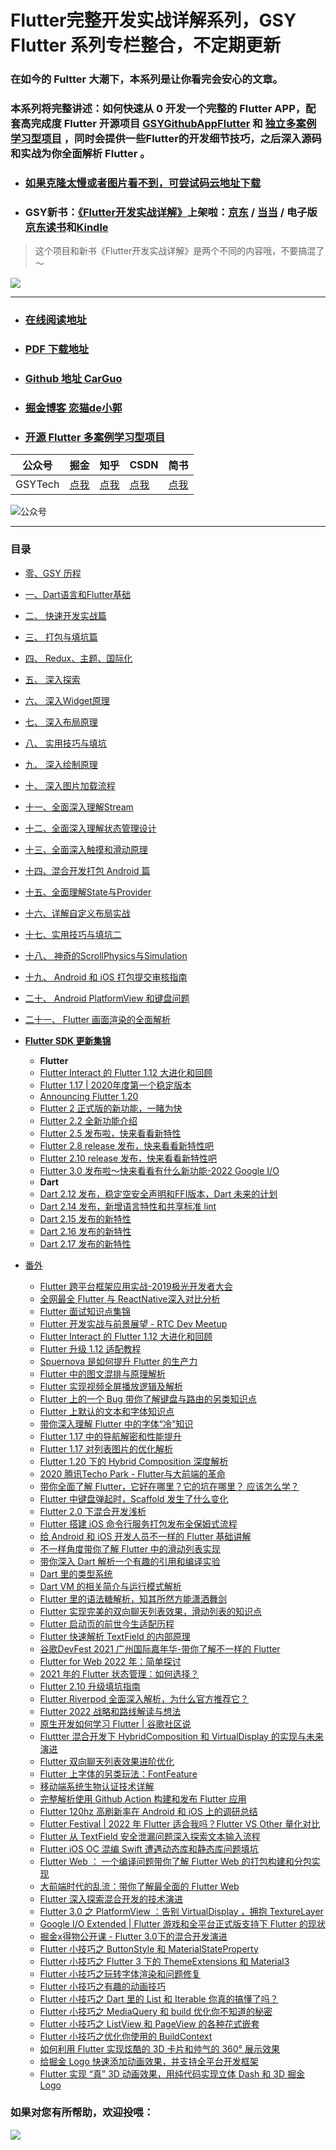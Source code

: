 # Flutter完整开发实战详解系列，GSY Flutter 系列专栏整合，不定期更新


### 在如今的 Fultter 大潮下，本系列是让你看完会安心的文章。

### 本系列将完整讲述：如何快速从 0 开发一个完整的 Flutter APP，配套高完成度  Flutter 开源项目 [GSYGithubAppFlutter](https://github.com/CarGuo/gsy_github_app_flutter) 和 [独立多案例学习型项目](https://github.com/CarGuo/gsy_flutter_demo) ，同时会提供一些Flutter的开发细节技巧，之后深入源码和实战为你全面解析 Flutter 。

- ### [如果克隆太慢或者图片看不到，可尝试码云地址下载](https://gitee.com/CarGuo/GSYFlutterBook)
- ### GSY新书：[《Flutter开发实战详解》](https://item.jd.com/12883054.html)上架啦：[京东](https://item.jd.com/12883054.html) / [当当](http://product.dangdang.com/28558519.html) / 电子版[京东读书](https://e.jd.com/30624414.html)和[Kindle](https://www.amazon.cn/dp/B08BHQ4TKK/ref=sr_1_5?__mk_zh_CN=亚马逊网站&keywords=flutter&qid=1593498531&s=digital-text&sr=1-5)

> 这个项目和新书《Flutter开发实战详解》是两个不同的内容哦，不要搞混了～

[![](http://img.cdn.guoshuyu.cn/WechatIMG65.jpeg)](https://item.jd.com/12883054.html)

----

- ### [在线阅读地址](https://guoshuyu.cn/home/wx/)

- ### [PDF 下载地址](https://www.aliyundrive.com/s/66kv65ubTjZ)

- ### [Github 地址 CarGuo](https://github.com/CarGuo)

- ### [掘金博客 恋猫de小郭](https://juejin.im/user/582aca2ba22b9d006b59ae68/posts)

- ### [开源 Flutter 多案例学习型项目](https://github.com/CarGuo/GSYFlutterDemo)

| 公众号  | 掘金                                                         | 知乎                                        | CSDN                                      | 简书                                           |
| ------- | ------------------------------------------------------------ | ------------------------------------------- | ----------------------------------------- | ---------------------------------------------- |
| GSYTech | [点我](https://juejin.im/user/582aca2ba22b9d006b59ae68/posts) | [点我](https://www.zhihu.com/people/carguo) | [点我](https://blog.csdn.net/ZuoYueLiang) | [点我](https://www.jianshu.com/u/6e613846e1ea) |


![公众号](http://img.cdn.guoshuyu.cn/wechat_qq.png)

----

### 目录

* [零、GSY 历程](Flutter-0.md)

* [一、Dart语言和Flutter基础](Flutter-1.md)

* [二、 快速开发实战篇](Flutter-2.md)

* [三、 打包与填坑篇](Flutter-3.md)

* [四、 Redux、主题、国际化](Flutter-4.md)

* [五、 深入探索](Flutter-5.md)

* [六、 深入Widget原理](Flutter-6.md)

* [七、 深入布局原理](Flutter-7.md)

* [八、 实用技巧与填坑](Flutter-8.md)

* [九、 深入绘制原理](Flutter-9.md)

* [十、 深入图片加载流程](Flutter-10.md)

* [十一、全面深入理解Stream](Flutter-11.md)

* [十二、全面深入理解状态管理设计](Flutter-12.md)

* [十三、全面深入触摸和滑动原理](Flutter-13.md)

* [十四、混合开发打包 Android 篇](Flutter-14.md)

* [十五、全面理解State与Provider](Flutter-15.md)

* [十六、详解自定义布局实战](Flutter-16.md)

* [十七、实用技巧与填坑二](Flutter-17.md)

* [十八、 神奇的ScrollPhysics与Simulation](Flutter-18.md)

* [十九、 Android 和 iOS 打包提交审核指南](Flutter-19.md)

* [二十、 Android PlatformView 和键盘问题](Flutter-20.md)

* [二十一、 Flutter 画面渲染的全面解析](Flutter-21.md)

* **[Flutter SDK 更新集锦](UPDATE.md)**

  - **Flutter**
  - [Flutter Interact 的 Flutter 1.12 大进化和回顾](Flutter-112.md)
  - [Flutter 1.17 | 2020年度第一个稳定版本](Flutter-117.md)
  - [Announcing Flutter 1.20](Flutter-120.md)
  - [Flutter 2 正式版的新功能，一睹为快](Flutter-200.md)
  - [Flutter 2.2 全新功能介绍](Flutter-220.md)
  - [Flutter 2.5 发布啦，快来看看新特性](Flutter-250.md)
  - [Flutter 2.8 release 发布，快来看看新特性吧](Flutter-280.md)
  - [Flutter 2.10 release 发布，快来看看新特性吧](Flutter-2100.md)
  - [Flutter 3.0 发布啦～快来看看有什么新功能-2022 Google I/O](Flutter-300.md)
  - **Dart**
  - [Dart 2.12 发布，稳定空安全声明和FFI版本，Dart 未来的计划](Dart-212.md)
  - [Dart 2.14 发布，新增语言特性和共享标准 lint](Dart-214.md)
  - [Dart 2.15 发布的新特性](Dart-215.md)
  - [Dart 2.16 发布的新特性](Dart-216.md)
  - [Dart 2.17 发布的新特性](Dart-217.md)

* [番外](FWREADME.md)

  * [Flutter 跨平台框架应用实战-2019极光开发者大会](Flutter-jg-meet.md)
  * [全网最全 Flutter 与 ReactNative深入对比分析](qwzqdb.md)
  * [Flutter 面试知识点集锦](Flutter-msjj.md)
  * [Flutter 开发实战与前景展望 - RTC Dev Meetup](Flutter-rtc-meetup.md)
  * [Flutter Interact 的 Flutter 1.12 大进化和回顾](Flutter-Interact-2019.md)
  * [Flutter 升级 1.12 适配教程](Flutter-update-1.12.md)
  * [Spuernova 是如何提升 Flutter 的生产力](Flutter-Supernova.md)
  * [Flutter 中的图文混排与原理解析](Flutter-TWHP.md)
  * [Flutter 实现视频全屏播放逻辑及解析](Flutter-Player-Full.md)
  * [Flutter 上的一个 Bug 带你了解键盘与路由的另类知识点](Flutter-keyboard-rs.md)
  * [Flutter 上默认的文本和字体知识点](Flutter-Font-Other.md)
  * [带你深入理解 Flutter 中的字体“冷”知识](Flutter-Font-Cool.md)
  * [Flutter  1.17 中的导航解密和性能提升](Flutter-nav+1_17.md)
  * [Flutter 1.17 对列表图片的优化解析](Flutter-Image+1_17.md)
  * [Flutter 1.20 下的 Hybrid Composition 深度解析](flutter-hy-composition.md)
  * [2020 腾讯Techo Park - Flutter与大前端的革命](Flutter-TECHO.md)
  * [带你全面了解 Flutter，它好在哪里？它的坑在哪里？ 应该怎么学？](Flutter-WHAT.md)
  * [Flutter 中键盘弹起时，Scaffold 发生了什么变化](Flutter-KEY.md)
  * [Flutter 2.0 下混合开发浅析](Flutter-Group.md)
  * [Flutter 搭建 iOS 命令行服务打包发布全保姆式流程](Flutter-iOS-Build.md)
  * [给 Android 和 iOS 开发人员不一样的 Flutter 基础讲解](Flutter-base-ai.md)
  * [不一样角度带你了解 Flutter 中的滑动列表实现](Flutter-N-Scroll.md)
  * [带你深入 Dart 解析一个有趣的引用和编译实验](DEMO-INTEREST.md)
  * [Dart 里的类型系统](Dart-SYS.md)
  * [Dart VM 的相关简介与运行模式解析](Dart-VM.md)
  * [Flutter 里的语法糖解析，知其所然方能潇洒舞剑](Flutter-SU.md)
  * [Flutter 实现完美的双向聊天列表效果，滑动列表的知识点](Flutter-SC.md)
  * [Flutter 启动页的前世今生适配历程](Flutter-LA.md)
  * [Flutter 快速解析 TextField 的内部原理](Flutter-TE.md)
  * [谷歌DevFest 2021 广州国际嘉年华-带你了解不一样的 Flutter](Flutter-DevFest2021.md)
  * [Flutter for Web 2022 年：简单探讨](Flutter-W2022.md)
  * [2021 年的 Flutter 状态管理：如何选择？](Flutter-StateM.md)
  * [Flutter 2.10 升级填坑指南](Flutter-210-FIX.md)
  * [Flutter Riverpod 全面深入解析，为什么官方推荐它？](Flutter-Riverpod.md)
  * [ Flutter 2022 战略和路线解读与想法](Flutter-2022-roadmap.md)
  * [原生开发如何学习 Flutter | 谷歌社区说](Flutter-SQS.md)
  * [Fluttter 混合开发下 HybridComposition 和 VirtualDisplay 的实现与未来演进](Flutter-HV.md)
  * [Flutter  双向聊天列表效果进阶优化](Flutter-Chat2.md)
  * [Flutter 上字体的另类玩法：FontFeature ](Flutter-FontFeature.md)
  * [移动端系统生物认证技术详解](Flutter-BIO.md)
  * [完整解析使用 Github Action 构建和发布 Flutter 应用](Flutter-GB.md)
  * [Flutter  120hz 高刷新率在 Android 和 iOS 上的调研总结](Flutter-120HZ.md)
  * [Flutter Festival | 2022 年 Flutter 适合我吗？Flutter VS Other 量化对比](Flutter-FF.md)
  * [Flutter 从 TextField  安全泄漏问题深入探索文本输入流程](Flutter-TL.md)
  * [Flutter iOS  OC 混编 Swift 遭遇动态库和静态库问题填坑](Flutter-BIOS.md)
  * [Flutter Web ： 一个编译问题带你了解 Flutter Web 的打包构建和分包实现 ](Flutter-WP.md)
  * [大前端时代的乱流：带你了解最全面的 Flutter Web](Flutter-Web-T.md)
  * [Flutter 深入探索混合开发的技术演进](Flutter-DWW.md)
  * [Flutter 3.0 之 PlatformView ：告别 VirtualDisplay ，拥抱 TextureLayer](Flutter-P3.md)
  * [Google I/O Extended | Flutter 游戏和全平台正式版支持下 Flutter 的现状](Flutter-Extended.md)
  * [掘金x得物公开课 - Flutter 3.0下的混合开发演进](Flutter-DWN.md)
  * [Flutter 小技巧之 ButtonStyle 和  MaterialStateProperty ](Flutter-N1.md)
  * [Flutter 小技巧之 Flutter 3 下的 ThemeExtensions 和  Material3 ](Flutter-N2.md)
  * [Flutter 小技巧之玩转字体渲染和问题修复 ](Flutter-N3.md)
  * [Flutter 小技巧之有趣的动画技巧](Flutter-N4.md)
  * [Flutter 小技巧之 Dart 里的 List 和 Iterable 你真的搞懂了吗？](Flutter-N6.md)
  * [Flutter 小技巧之  MediaQuery  和 build 优化你不知道的秘密](Flutter-N7.md)
  * [Flutter 小技巧之 ListView 和 PageView 的各种花式嵌套](Flutter-N5.md)
  * [Flutter 小技巧之优化你使用的 BuildContext](Flutter-N8.md)
  * [如何利用 Flutter 实现炫酷的 3D 卡片和帅气的 360° 展示效果](Flutter-N9.md)
  * [给掘金 Logo 快速添加动画效果，并支持全平台开发框架](Flutter-N10.md)
  * [Flutter 实现 “真” 3D 动画效果，用纯代码实现立体 Dash 和 3D 掘金 Logo](Flutter-N11.md)
  
  



### 如果对您有所帮助，欢迎投喂：

![](http://img.cdn.guoshuyu.cn/thanks.jpg)
